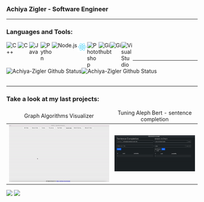 ### Achiya Zigler - Software Engineer

---

### Languages and Tools:
<img align="left" alt= "C++" width="30px" src="https://i.ibb.co/jhv07kx/c.png" />
<img align="left" alt= "C" width="30px" src="https://i.ibb.co/5M1TdDD/c.png" />
<img align="left" alt= "Java" width="30px" src="https://i.ibb.co/64kLmDp/java.png" />
<img align="left" alt= "Python" width="30px" src="https://i.ibb.co/V33DMrQ/python.png" />
<img align="left" alt= "Node.js" height="30px" src="https://i.ibb.co/ZVGGFfz/nodejs.png" />
<img align="left" alt="React" width="26px" src="https://raw.githubusercontent.com/github/explore/80688e429a7d4ef2fca1e82350fe8e3517d3494d/topics/react/react.png" />
<img align="left" alt= "Photoshop" width="30px" src="https://i.ibb.co/f8X8b0C/photoshop.png" />
<img align="left" alt= "Github" width="30px" src="https://i.ibb.co/4W3kdkp/GitHub.png" />
<img align="left" alt= "Git" width="30px" src="https://i.ibb.co/0FNQXMy/git.png" />
<img align="left" alt= "Visual Studio" width="30px" src="https://i.ibb.co/n7vwtsc/vs.png" />

<br />
<br />

---
<div display='inline-block'>
<img align="left" alt="Achiya-Zigler Github Status" src="https://github-readme-stats.vercel.app/api?username=achiyazigi&show_icons=true&theme=onedark" />

<img  alt="Achiya-Zigler Github Status" src="https://github-readme-stats.vercel.app/api/top-langs/?username=achiyazigi&layout=compact&theme=onedark" />
<br />
<br />
  
</div>


---

<div display='inline-block'>
  <h3>Take a look at my last projects:</h3>
  <table>
    <thead align='center'>
      <tr>
        <td>Graph Algorithms Visualizer</td>
        <td>Tuning Aleph Bert - sentence completion</td>
      </tr>
    </thead>
    <tbody>
      <tr>
        <td>
          <a href='https://github.com/achiyazigi/Admonds-Algorithm.git'><img src='https://github.com/achiyazigi/Admonds-Algorithm/blob/main/assets/demo.gif' style="width: 100%; height: 100%"></a>
        </td>
        <td>
          <a href="https://github.com/achiyazigi/BERT.git"><img src="https://github.com/achiyazigi/BERT/blob/production/assets/demo.gif" style="width: 100%; height: 100%"></img></a>
        </td>
      </tr>
    </tbody>
  </table>
</div>

![](https://komarev.com/ghpvc/?username=achiyazigi&style=flat-square)
![](https://hit.yhype.me/github/profile?user_id=46644036)
